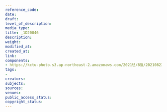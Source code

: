 ```yaml
---
reference_code: 
date: 
draft: 
level_of_description: 
media_type: 
title: _1D20046
description: 
weight: 
modified_at: 
created_at: 
link: 
components:
- https://kctu-photo.s3.ap-northeast-2.amazonaws.com/2021년/8월/20210823_민주노총+2021년+73차+임시대의원대회/_1D20046.jpg
tags:
- 
creators: 
subjects: 
sources: 
venues: 
public_access_status: 
copyright_status: 
---
```

